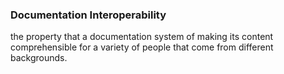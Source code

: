 ### Documentation Interoperability

the property that a documentation system of making its content comprehensible for a variety of people that come from different backgrounds.